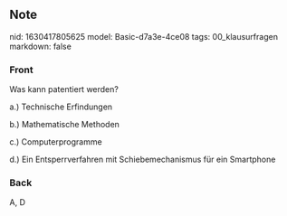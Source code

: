 ## Note
nid: 1630417805625
model: Basic-d7a3e-4ce08
tags: 00_klausurfragen
markdown: false

### Front
Was kann patentiert werden?

a.) Technische Erfindungen

b.) Mathematische Methoden

c.) Computerprogramme

d.) Ein Entsperrverfahren mit Schiebemechanismus für ein Smartphone

### Back
A, D
